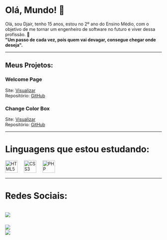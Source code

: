 # Olá, Mundo! 👋

<p> Olá, sou Djair, tenho 15 anos, estou no 2º ano do Ensino Médio, 
com o objetivo de me tornar um engenheiro de software no futuro e viver dessa profissão. 🤙
<br>
<b> "Um passo de cada vez, pois quem vai devagar, consegue chegar onde deseja". </b>
</p>

---

## Meus Projetos:

### Welcome Page
Site: [Visualizar](https://djair235.github.io/welcome-page/) <br>
Repositório: [GitHub](https://github.com/Djair235/welcome-page)

### Change Color Box
Site: [Visualizar](https://djair235.github.io/Change-Color-Box/)  
Repositório: [GitHub](https://github.com/Djair235/Change-Color-Box)

---

# Linguagens que estou estudando:
<div align="left">
  <img src="https://cdn.jsdelivr.net/gh/devicons/devicon/icons/html5/html5-original.svg" height="40" alt="HTML5 Logo"  />
  <img width="12" />
  <img src="https://cdn.jsdelivr.net/gh/devicons/devicon/icons/css3/css3-original.svg" height="40" alt="CSS3 Logo"  />
  <img width="12" />
  <img src="https://cdn.jsdelivr.net/gh/devicons/devicon/icons/php/php-original.svg" height="40" alt="PHP Logo"  />
</div>

---

# Redes Sociais:

<br clear="both">

<a href="https://www.instagram.com/djairwxps?igsh=MWZ2MmViYW5iYnZzcg%3D%3D&utm_source=qr" target="_blank">
  <img align="left" height="" src="https://img.shields.io/badge/Instagram-E4405F?style=for-the-badge&logo=instagram&logoColor=white"  />
</a>

###

<br clear="both">

<a href="https://discordapp.com/users/854099855114371132" target="_blank">
  <img align="left" height="" src="https://img.shields.io/badge/Discord-7289DA?style=for-the-badge&logo=discord&logoColor=white"  />
</a> <br>



<a href="https://open.spotify.com/user/uftvplejewz8kh5w5v3r9t6xv?si=wQkgmX79Rk-LIp5FIGSh9g" target="_blank">
  <img align="left" height="" src="https://img.shields.io/badge/Spotify-1ED760?&style=for-the-badge&logo=spotify&logoColor=white"  />
</a>


###

